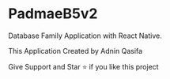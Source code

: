 # PadmaeB5v2

Database Family Application with React Native.

This Application Created by Adnin Qasifa

Give Support and Star ⭐️ if you like this project
